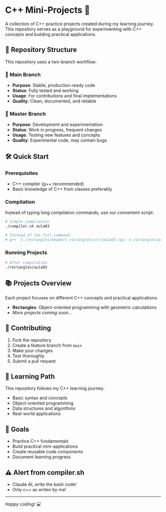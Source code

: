 # C++ Mini-Projects 🚀

A collection of C++ practice projects created during my learning journey. This repository serves as a playground for experimenting with C++ concepts and building practical applications.

## 📁 Repository Structure

This repository uses a two-branch workflow:

### 🌟 **Main Branch**
- **Purpose**: Stable, production-ready code
- **Status**: Fully tested and working
- **Usage**: For contributions and final implementations
- **Quality**: Clean, documented, and reliable

### 🔬 **Master Branch**
- **Purpose**: Development and experimentation
- **Status**: Work in progress, frequent changes
- **Usage**: Testing new features and concepts
- **Quality**: Experimental code, may contain bugs

## 🛠️ Quick Start

### Prerequisites
- C++ compiler (g++ recommended)
- Basic knowledge of C++ from classes preferably

### Compilation
Instead of typing long compilation commands, use our convenient script:

```bash
# Simple compilation
./compiler.sh aula03

# Instead of the full command:
# g++ -I./rectangles/headers rectangles/src/aula03.cpp -o rectangles/aula03
```

### Running Projects
```bash
# After compilation
./rectangles/aula03
```

## 📚 Projects Overview

Each project focuses on different C++ concepts and practical applications:

- **Rectangles**: Object-oriented programming with geometric calculations
- *More projects coming soon...*

## 🤝 Contributing

1. Fork the repository
2. Create a feature branch from `main`
3. Make your changes
4. Test thoroughly
5. Submit a pull request

## 📖 Learning Path

This repository follows my C++ learning journey:
- Basic syntax and concepts
- Object-oriented programming
- Data structures and algorithms
- Real-world applications

## 🎯 Goals

- Practice C++ fundamentals
- Build practical mini-applications
- Create reusable code components
- Document learning progress

## ⚠️ Alert from compiler.sh
- Claude AI, write the bash code!
- Only c++ as writen by me!
---

*Happy coding! 💻*
